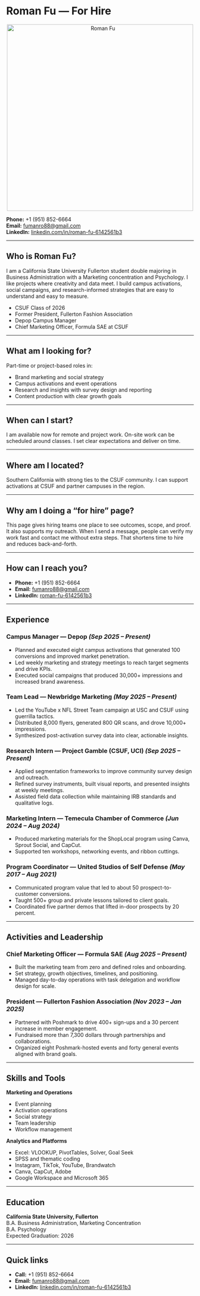 # Roman Fu — For Hire

<p align="center">
  <img src="roman%20professional%20photo.jpg" alt="Roman Fu" width="500"/>
</p>

**Phone:** +1 (951) 852-6664  
**Email:** [fumanro88@gmail.com](mailto:fumanro88@gmail.com)  
**LinkedIn:** [linkedin.com/in/roman-fu-6142561b3](https://www.linkedin.com/in/roman-fu-6142561b3)

---

## Who is Roman Fu?
I am a California State University Fullerton student double majoring in Business Administration with a Marketing concentration and Psychology. I like projects where creativity and data meet. I build campus activations, social campaigns, and research-informed strategies that are easy to understand and easy to measure.

- CSUF Class of 2026  
- Former President, Fullerton Fashion Association  
- Depop Campus Manager  
- Chief Marketing Officer, Formula SAE at CSUF

---

## What am I looking for?
Part-time or project-based roles in:
- Brand marketing and social strategy  
- Campus activations and event operations  
- Research and insights with survey design and reporting  
- Content production with clear growth goals

---

## When can I start?
I am available now for remote and project work. On-site work can be scheduled around classes. I set clear expectations and deliver on time.

---

## Where am I located?
Southern California with strong ties to the CSUF community. I can support activations at CSUF and partner campuses in the region.

---

## Why am I doing a “for hire” page?
This page gives hiring teams one place to see outcomes, scope, and proof. It also supports my outreach. When I send a message, people can verify my work fast and contact me without extra steps. That shortens time to hire and reduces back-and-forth.

---

## How can I reach you?
- **Phone:** +1 (951) 852-6664  
- **Email:** [fumanro88@gmail.com](mailto:fumanro88@gmail.com)  
- **LinkedIn:** [roman-fu-6142561b3](https://www.linkedin.com/in/roman-fu-6142561b3)

---

## Experience

### Campus Manager — Depop _(Sep 2025 – Present)_
- Planned and executed eight campus activations that generated 100 conversions and improved market penetration.  
- Led weekly marketing and strategy meetings to reach target segments and drive KPIs.  
- Executed social campaigns that produced 30,000+ impressions and increased brand awareness.

### Team Lead — Newbridge Marketing _(May 2025 – Present)_
- Led the YouTube x NFL Street Team campaign at USC and CSUF using guerrilla tactics.  
- Distributed 8,000 flyers, generated 800 QR scans, and drove 10,000+ impressions.  
- Synthesized post-activation survey data into clear, actionable insights.

### Research Intern — Project Gamble (CSUF, UCI) _(Sep 2025 – Present)_
- Applied segmentation frameworks to improve community survey design and outreach.  
- Refined survey instruments, built visual reports, and presented insights at weekly meetings.  
- Assisted field data collection while maintaining IRB standards and qualitative logs.

### Marketing Intern — Temecula Chamber of Commerce _(Jun 2024 – Aug 2024)_
- Produced marketing materials for the ShopLocal program using Canva, Sprout Social, and CapCut.  
- Supported ten workshops, networking events, and ribbon cuttings.

### Program Coordinator — United Studios of Self Defense _(May 2017 – Aug 2021)_
- Communicated program value that led to about 50 prospect-to-customer conversions.  
- Taught 500+ group and private lessons tailored to client goals.  
- Coordinated five partner demos that lifted in-door prospects by 20 percent.

---

## Activities and Leadership

### Chief Marketing Officer — Formula SAE _(Aug 2025 – Present)_
- Built the marketing team from zero and defined roles and onboarding.  
- Set strategy, growth objectives, timelines, and positioning.  
- Managed day-to-day operations with task delegation and workflow design for scale.

### President — Fullerton Fashion Association _(Nov 2023 – Jan 2025)_
- Partnered with Poshmark to drive 400+ sign-ups and a 30 percent increase in member engagement.  
- Fundraised more than 7,300 dollars through partnerships and collaborations.  
- Organized eight Poshmark-hosted events and forty general events aligned with brand goals.

---

## Skills and Tools

**Marketing and Operations**
- Event planning  
- Activation operations  
- Social strategy  
- Team leadership  
- Workflow management

**Analytics and Platforms**
- Excel: VLOOKUP, PivotTables, Solver, Goal Seek  
- SPSS and thematic coding  
- Instagram, TikTok, YouTube, Brandwatch  
- Canva, CapCut, Adobe  
- Google Workspace and Microsoft 365

---

## Education
**California State University, Fullerton**  
B.A. Business Administration, Marketing Concentration  
B.A. Psychology  
Expected Graduation: 2026

---

## Quick links
- **Call:** +1 (951) 852-6664  
- **Email:** [fumanro88@gmail.com](mailto:fumanro88@gmail.com)  
- **LinkedIn:** [linkedin.com/in/roman-fu-6142561b3](https://www.linkedin.com/in/roman-fu-6142561b3)
